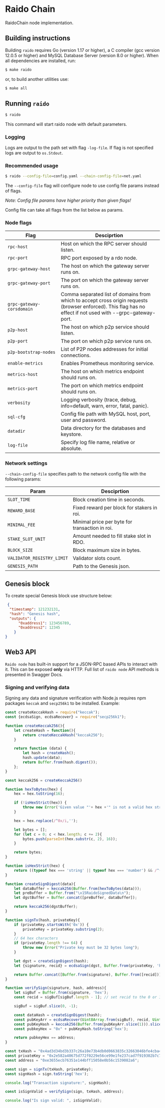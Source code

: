 # Raido Chain

RaidoChain node implementation.

## Building instructions

Building `raido` requires Go (version 1.17 or higher), a C compiler (gcc version 12.0.5 or higher) and MySQL Database Server (version 8.0 or higher).
When all dependencies are installed, run:
```bash
$ make raido
```

or, to build another utilities use:
```bash
$ make all
```

## Running `raido`

```bash
$ raido
```
This command will start raido node with default parameters.

### Logging
Logs are output to the path set with flag `-log-file`. If flag is not specified logs are output to `os.Stdout`.

### Recommended usage
```bash
$ raido --config-file=config.yaml --chain-config-file=net.yaml
```

The `--config-file` flag will configure node to use config file params instead of flags.

*Note: Сonfig file params have higher priority than given flags!*

Config file can take all flags from the list below as params.

### Node flags

| <div style="width:150px;">**Flag** </div> |  **Desciprtion** | 
|--------------------------|-------------------------------|
| `rpc-host` | Host on which the RPC server should listen. |
| `rpc-port` | RPC port exposed by a rdo node.             |  
| `grpc-gateway-host` | The host on which the gateway server runs on. |
| `grpc-gateway-port` | The port on which the gateway server runs on. |
| `grpc-gateway-corsdomain` | Comma separated list of domains from which to accept cross origin requests (browser enforced). This flag has no effect if not used with --grpc-gateway-port. |
| `p2p-host` | The host on which p2p service should listen. |
| `p2p-port` | The port on which p2p service runs on. |
| `p2p-bootstrap-nodes` | List of P2P nodes addresses for initial connections. |
| `enable-metrics` | Enables Prometheus monitoring service. | 
| `metrics-host` | The host on which metrics endpoint should runs on. |
| `metrics-port` | The port on which metrics endpoint should runs on. |
| `verbosity` | Logging verbosity (trace, debug, info=default, warn, error, fatal, panic). |
| `sql-cfg` | Config file path with MySQL host, port, user and password. |
| `datadir` | Data directory for the databases and keystore. |
| `log-file` | Specify log file name, relative or absolute. |

### Network settings

`--chain-config-file` specifies path to the network config file with the following params:

|     **Param**     |  **Desciprtion** | 
|--------------------------|-------------------------------|
| `SLOT_TIME` | Block creation time in seconds. |
| `REWARD_BASE` | Fixed reward per block for stakers in roi. |
| `MINIMAL_FEE` | Minimal price per byte for transaction in roi. |
| `STAKE_SLOT_UNIT` | Amount needed to fill stake slot in RDO. |
| `BLOCK_SIZE` | Block maximum size in bytes. |
| `VALIDATOR_REGISTRY_LIMIT` | Validator slots count. |
| `GENESIS_PATH` | Path to the Genesis json. |

## Genesis block

To create special Genesis block use structure below:
```json
 {
  "timestamp": 121232131, 
  "hash": "Genesis hash",
  "outputs": {
      "0xaddress1": 123456789,
      "0xaddress2": 12345
    }
}
```

## Web3 API
`Raido node` has built-in support for a JSON-RPC based APIs to interact with it. This can be exposed **only** via HTTP.
Full list of `raido node` API methods is presented in Swagger Docs.

### Signing and verifying data
Signing any data and signature verification with Node.js requires npm packages `keccak` and `secp256k1` to be installed.
Example:
```javascript
const createKeccakHash = require("keccak");
const {ecdsaSign, ecdsaRecover} = require("secp256k1");

function createKeccak256(){
    let createHash = function(){
        return createKeccakHash("keccak256");
    }

    return function (data) {
        let hash = createHash();
        hash.update(data);
        return Buffer.from(hash.digest());
    };
}

const keccak256 = createKeccak256()

function hexToBytes(hex) {
    hex = hex.toString(16);

    if (!isHexStrict(hex)) {
        throw new Error('Given value "'+ hex +'" is not a valid hex string.');
    }

    hex = hex.replace(/^0x/i,'');

    let bytes = [];
    for (let c = 0; c < hex.length; c += 2){
        bytes.push(parseInt(hex.substr(c, 2), 16));
    }

    return bytes;
}

function isHexStrict(hex) {
    return ((typeof hex === 'string' || typeof hex === 'number') && /^(-)?0x[0-9a-f]*$/i.test(hex));
}

function createSignDigest(data){
    let dataBuffer = keccak256(Buffer.from(hexToBytes(data)));
    let preBuffer = Buffer.from("\x15RaidoSignedData\n");
    let dgstBuffer = Buffer.concat([preBuffer, dataBuffer]);

    return keccak256(dgstBuffer);
}

function signTx(hash, privateKey){
    if (privateKey.startsWith('0x')) {
        privateKey = privateKey.substring(2);
    }
    // 64 hex characters
    if (privateKey.length !== 64) {
        throw new Error("Private key must be 32 bytes long");
    }

    let dgst = createSignDigest(hash);
    let {signature, recid} = ecdsaSign(dgst, Buffer.from(privateKey, 'hex'));

    return Buffer.concat([Buffer.from(signature), Buffer.from([recid])]);
}

function verifySign(signature, hash, address){
    let sigBuf = Buffer.from(signature, 'hex');
    const recid = sigBuf[sigBuf.length - 1]; // set recid to the 0 or 1

    sigBuf = sigBuf.slice(0, -1);

    const dataHash = createSignDigest(hash);
    const pubKeyArr = ecdsaRecover(Uint8Array.from(sigBuf), recid, Uint8Array.from(dataHash), false);
    const pubKeyHash = keccak256(Buffer.from(pubKeyArr.slice(1))).slice(12);
    const pubkeyHex = "0x" + pubKeyHash.toString('hex');

    return pubkeyHex == address;
}

const txHash = "0x4ad3d34bd3b337c26a10e73b4db0d0663835c32663046bfe4cba477fde84a44b";
const privateKey = "0x2e582a40675d772f0229e56ce99e1fe237cad7f919302b7c77870a5f8f9ab"; // not valid private key
const address = "0xe3655ecb76351e144bff15058e0b56c1539082a6";

const sign = signTx(txHash, privateKey);
const signHash = sign.toString('hex');

console.log("Transaction signature:", signHash);

const isSignValid = verifySign(sign, txHash, address);

console.log("Is sign valid: ", isSignValid);
```
